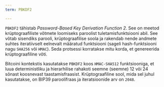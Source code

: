 ```yaml
---
term: PBKDF2

---
```

`PBKDF2` tähistab *Password-Based Key Derivation Function 2*. See on meetod krüptograafiliste võtmete loomiseks paroolist tuletamisfunktsiooni abil. See võtab sisendiks parooli, krüptograafilise soola ja rakendab nende andmete suhtes iteratiivselt eelnevalt määratud funktsiooni (sageli hash-funktsiooni nagu `SHA256` või `HMAC`). Seda protsessi korratakse mitu korda, et genereerida krüptograafiline võti.

Bitcoini kontekstis kasutatakse `PBKDF2` koos `HMAC-SHA512` funktsiooniga, et luua deterministliku ja hierarhilise rahakoti seemne (seemne) 12 või 24 sõnast koosnevast taastamisfraasist. Krüptograafiline sool, mida sel juhul kasutatakse, on BIP39 paroolifraas ja iteratsioonide arv on `2048`.